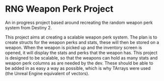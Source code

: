 # RNG Weapon Perk Project
 An in progress project based around recreating the random weapon perk system from Destiny 2.

 This project aims at creating a scalable weapon perk system. The plan is to create structs for the weapon perks and stats, these will then be stored on a weapon.
 When the weapon is picked up and the inventory screen is opened, it will display the stats and perks that the weapon has. This project is designed to be scalable, so that the weapons can hold as many stats and weapon perk columns as are needed by the dev.
 These should be able to be added in as easy a way as possible, which is why TArrays were used (the Unreal Engine equivalent of vectors).

